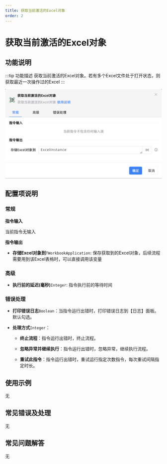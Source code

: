```yaml
---
title: 获取当前激活的Excel对象
order: 2
---
```


# 获取当前激活的Excel对象

## 功能说明

:::tip 功能描述
获取当前激活的Excel对象。若有多个Excel文件处于打开状态，则获取最近一次操作过的Excel
:::

![获取当前激活的Excel对象](../../../assets/获取当前激活的Excel对象_command.png)

## 配置项说明

### 常规

**指令输入**

当前指令无输入


**指令输出**

- **存储Excel对象到**`TWorkbookApplication`: 保存获取到的Excel对象，后续流程需要用到该Excel表格时，可以直接调用该变量

### 高级

- **执行前的延迟(毫秒)**`Integer`: 指令执行前的等待时间

### 错误处理

- **打印错误日志**`Boolean`：当指令运行出错时，打印错误日志到【日志】面板。默认勾选。

- **处理方式**`Integer`：

    - **终止流程**：指令运行出错时，终止流程。

    - **忽略异常并继续执行**：指令运行出错时，忽略异常，继续执行流程。

    - **重试此指令**：指令运行出错时，重试运行指定次数指令，每次重试间隔指定时长。

## 使用示例
无

## 常见错误及处理

无

## 常见问题解答

无

